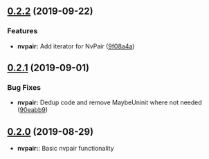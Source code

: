 ## [0.2.2](https://github.com/Inner-Heaven/libnv-rs/compare/v0.2.1...v0.2.2) (2019-09-22)


### Features

* **nvpair:** Add iterator for NvPair ([9f08a4a](https://github.com/Inner-Heaven/libnv-rs/commit/9f08a4a))



## [0.2.1](https://github.com/Inner-Heaven/libnv-rs/compare/v0.2.0...v0.2.1) (2019-09-01)


### Bug Fixes

* **nvpair:** Dedup code and remove MaybeUninit where not needed ([90eabb9](https://github.com/Inner-Heaven/libnv-rs/commit/90eabb9))



## [0.2.0](https://github.com/Inner-Heaven/libnv-rs/compare/v0.1.3...v0.2.0) (2019-08-29)

* **nvpair:**: Basic nvpair functionality
